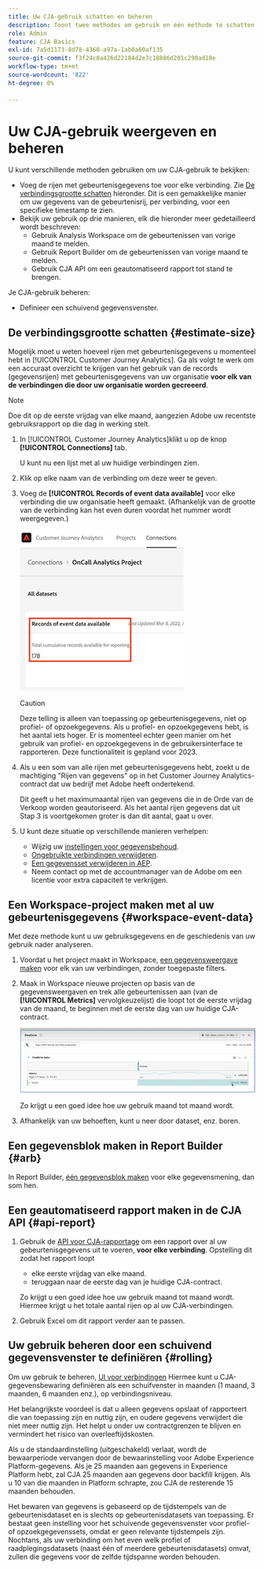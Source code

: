 ```yaml
---
title: Uw CJA-gebruik schatten en beheren
description: Toont twee methodes om gebruik en één methode te schatten om het te beheren.
role: Admin
feature: CJA Basics
exl-id: 7a5d1173-8d78-4360-a97a-1ab0a60af135
source-git-commit: f3f24c0a426d22184d2e7c18886d201c290ad18e
workflow-type: tm+mt
source-wordcount: '822'
ht-degree: 0%

---
```


# Uw CJA-gebruik weergeven en beheren

U kunt verschillende methoden gebruiken om uw CJA-gebruik te bekijken:

* Voeg de rijen met gebeurtenisgegevens toe voor elke verbinding. Zie [De verbindingsgrootte schatten](#estimsize) hieronder. Dit is een gemakkelijke manier om uw gegevens van de gebeurtenisrij, per verbinding, voor een specifieke timestamp te zien.
* Bekijk uw gebruik op drie manieren, elk die hieronder meer gedetailleerd wordt beschreven:
   * Gebruik Analysis Workspace om de gebeurtenissen van vorige maand te melden.
   * Gebruik Report Builder om de gebeurtenissen van vorige maand te melden.
   * Gebruik CJA API om een geautomatiseerd rapport tot stand te brengen.

Je CJA-gebruik beheren:

* Definieer een schuivend gegevensvenster.

## De verbindingsgrootte schatten {#estimate-size}

Mogelijk moet u weten hoeveel rijen met gebeurtenisgegevens u momenteel hebt in [!UICONTROL Customer Journey Analytics]. Ga als volgt te werk om een accuraat overzicht te krijgen van het gebruik van de records (gegevensrijen) met gebeurtenisgegevens van uw organisatie **voor elk van de verbindingen die door uw organisatie worden gecreeerd**.

>[!NOTE]
>
>Doe dit op de eerste vrijdag van elke maand, aangezien Adobe uw recentste gebruiksrapport op die dag in werking stelt.

1. In [!UICONTROL Customer Journey Analytics]klikt u op de knop **[!UICONTROL Connections]** tab.

   U kunt nu een lijst met al uw huidige verbindingen zien.

1. Klik op elke naam van de verbinding om deze weer te geven.

1. Voeg de **[!UICONTROL Records of event data available]** voor elke verbinding die uw organisatie heeft gemaakt. (Afhankelijk van de grootte van de verbinding kan het even duren voordat het nummer wordt weergegeven.)

   ![gebeurtenisgegevens](assets/event-data.png)

   >[!CAUTION]
   >
   >   Deze telling is alleen van toepassing op gebeurtenisgegevens, niet op profiel- of opzoekgegevens. Als u profiel- en opzoekgegevens hebt, is het aantal iets hoger. Er is momenteel echter geen manier om het gebruik van profiel- en opzoekgegevens in de gebruikersinterface te rapporteren. Deze functionaliteit is gepland voor 2023.

1. Als u een som van alle rijen met gebeurtenisgegevens hebt, zoekt u de machtiging &quot;Rijen van gegevens&quot; op in het Customer Journey Analytics-contract dat uw bedrijf met Adobe heeft ondertekend.

   Dit geeft u het maximumaantal rijen van gegevens die in de Orde van de Verkoop worden geautoriseerd. Als het aantal rijen gegevens dat uit Stap 3 is voortgekomen groter is dan dit aantal, gaat u over.

1. U kunt deze situatie op verschillende manieren verhelpen:

   * Wijzig uw [instellingen voor gegevensbehoud](https://experienceleague.adobe.com/docs/analytics-platform/using/cja-connections/manage-connections.html#set-rolling-window-for-connection-data-retention).
   * [Ongebruikte verbindingen verwijderen](https://experienceleague.adobe.com/docs/analytics-platform/using/cja-overview/cja-faq.html#implications-of-deleting-data-components).
   * [Een gegevensset verwijderen in AEP](https://experienceleague.adobe.com/docs/analytics-platform/using/cja-overview/cja-faq.html#implications-of-deleting-data-components).
   * Neem contact op met de accountmanager van de Adobe om een licentie voor extra capaciteit te verkrijgen.

## Een Workspace-project maken met al uw gebeurtenisgegevens {#workspace-event-data}

Met deze methode kunt u uw gebruiksgegevens en de geschiedenis van uw gebruik nader analyseren.

1. Voordat u het project maakt in Workspace, [een gegevensweergave maken](/help/data-views/create-dataview.md) voor elk van uw verbindingen, zonder toegepaste filters.

1. Maak in Workspace nieuwe projecten op basis van de gegevensweergaven en trek alle gebeurtenissen aan (van de **[!UICONTROL Metrics]** vervolgkeuzelijst) die loopt tot de eerste vrijdag van de maand, te beginnen met de eerste dag van uw huidige CJA-contract.

   ![Gebeurtenissen](assets/events-usage.png)

   Zo krijgt u een goed idee hoe uw gebruik maand tot maand wordt.

1. Afhankelijk van uw behoeften, kunt u neer door dataset, enz. boren.

## Een gegevensblok maken in Report Builder {#arb}

In Report Builder, [één gegevensblok maken](/help/report-builder/create-a-data-block.md) voor elke gegevensmening, dan som hen.

## Een geautomatiseerd rapport maken in de CJA API {#api-report}

1. Gebruik de [API voor CJA-rapportage](https://developer.adobe.com/cja-apis/docs/api/#tag/Reporting-API) om een rapport over al uw gebeurtenisgegevens uit te voeren, **voor elke verbinding**. Opstelling dit zodat het rapport loopt

   * elke eerste vrijdag van elke maand.
   * teruggaan naar de eerste dag van je huidige CJA-contract.

   Zo krijgt u een goed idee hoe uw gebruik maand tot maand wordt. Hiermee krijgt u het totale aantal rijen op al uw CJA-verbindingen.

1. Gebruik Excel om dit rapport verder aan te passen.

## Uw gebruik beheren door een schuivend gegevensvenster te definiëren {#rolling}

Om uw gebruik te beheren, [UI voor verbindingen](/help/connections/create-connection.md) Hiermee kunt u CJA-gegevensbewaring definiëren als een schuifvenster in maanden (1 maand, 3 maanden, 6 maanden enz.), op verbindingsniveau.

Het belangrijkste voordeel is dat u alleen gegevens opslaat of rapporteert die van toepassing zijn en nuttig zijn, en oudere gegevens verwijdert die niet meer nuttig zijn. Het helpt u onder uw contractgrenzen te blijven en vermindert het risico van overleeftijdskosten.

Als u de standaardinstelling (uitgeschakeld) verlaat, wordt de bewaarperiode vervangen door de bewaarinstelling voor Adobe Experience Platform-gegevens. Als je 25 maanden aan gegevens in Experience Platform hebt, zal CJA 25 maanden aan gegevens door backfill krijgen. Als u 10 van die maanden in Platform schrapte, zou CJA de resterende 15 maanden behouden.

Het bewaren van gegevens is gebaseerd op de tijdstempels van de gebeurtenisdataset en is slechts op gebeurtenisdatasets van toepassing. Er bestaat geen instelling voor het schuivende gegevensvenster voor profiel- of opzoekgegevenssets, omdat er geen relevante tijdstempels zijn. Nochtans, als uw verbinding om het even welk profiel of raadplegingsdatasets (naast één of meerdere gebeurtenisdatasets) omvat, zullen die gegevens voor de zelfde tijdspanne worden behouden.

